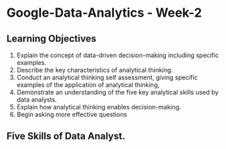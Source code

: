 # Google-Data-Analytics - Week-2

## Learning Objectives
  1. Explain the concept of data-driven decision-making including specific examples.
  2. Describe the key characteristics of analytical thinking.
  3. Conduct an analytical thinking self assessment, giving specific examples of the application of analytical thinking,
  4. Demonstrate an understanding of the five key analytical skills used by data analysts.
  5. Explain how analytical thinking enables decision-making.
  6. Begin asking more effective questions

## Five Skills of Data Analyst.

